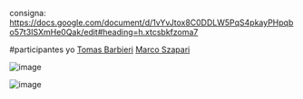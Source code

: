 consigna: https://docs.google.com/document/d/1vYvJtox8C0DDLW5PqS4pkayPHpqbo57t3ISXmHe0Qak/edit#heading=h.xtcsbkfzoma7

#participantes
yo
[Tomas Barbieri](https://github.com/tomas77745)
[Marco Szapari ](https://github.com/MarcoSzapar)




![image](https://github.com/user-attachments/assets/a0728661-3eaf-4b2b-8e79-b1e911fc00c9)



![image](https://github.com/user-attachments/assets/eb61070a-e571-4b17-a920-d08413f0e3a2)



